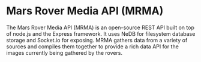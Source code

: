 Mars Rover Media API (MRMA)
====================

The Mars Rover Media API (MRMA) is an open-source REST API built on top of node.js and the Express framework. It uses NeDB for filesystem database storage and Socket.io for exposing. MRMA gathers data from a variety of sources and compiles them together to provide a rich data API for the images currently being gathered by the rovers.
